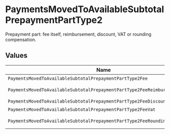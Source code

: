 # PaymentsMovedToAvailableSubtotalPrepaymentPartType2

Prepayment part: fee itself, reimbursement, discount, VAT or rounding compensation.


## Values

| Name                                                                         | Value                                                                        |
| ---------------------------------------------------------------------------- | ---------------------------------------------------------------------------- |
| `PaymentsMovedToAvailableSubtotalPrepaymentPartType2Fee`                     | fee                                                                          |
| `PaymentsMovedToAvailableSubtotalPrepaymentPartType2FeeReimbursement`        | fee-reimbursement                                                            |
| `PaymentsMovedToAvailableSubtotalPrepaymentPartType2FeeDiscount`             | fee-discount                                                                 |
| `PaymentsMovedToAvailableSubtotalPrepaymentPartType2FeeVat`                  | fee-vat                                                                      |
| `PaymentsMovedToAvailableSubtotalPrepaymentPartType2FeeRoundingCompensation` | fee-rounding-compensation                                                    |